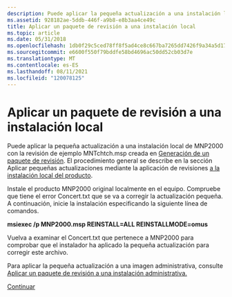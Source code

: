 ```yaml
---
description: Puede aplicar la pequeña actualización a una instalación local de MNP2000 con la revisión de ejemplo MNTchtch.msp creada en Generación de un paquete de revisión.
ms.assetid: 928182ae-5ddb-446f-a9b8-e8b3aa4ce49c
title: Aplicar un paquete de revisión a una instalación local
ms.topic: article
ms.date: 05/31/2018
ms.openlocfilehash: 1db0f29c5ced78ff8f5ad4ce8c667ba7265dd7426f9a34a5d17f743e07bfc6ee
ms.sourcegitcommit: e6600f550f79bddfe58bd4696ac50dd52cb03d7e
ms.translationtype: MT
ms.contentlocale: es-ES
ms.lasthandoff: 08/11/2021
ms.locfileid: "120078125"
---
```

# <a name="applying-a-patch-package-to-a-local-installation"></a>Aplicar un paquete de revisión a una instalación local

Puede aplicar la pequeña actualización a una instalación local de MNP2000 con la revisión de ejemplo MNTchtch.msp creada en [Generación de un paquete de revisión](generating-a-patch-package.md). El procedimiento general se describe en la sección Aplicar pequeñas actualizaciones mediante la aplicación de revisiones [a la instalación local del producto](applying-small-updates-by-patching-the-local-installation-of-the-product.md).

Instale el producto MNP2000 original localmente en el equipo. Compruebe que tiene el error Concert.txt que se va a corregir la actualización pequeña. A continuación, inicie la instalación especificando la siguiente línea de comandos.

**msiexec /p MNP2000.msp REINSTALL=ALL REINSTALLMODE=omus**

Vuelva a examinar el Concert.txt que pertenece a MNP2000 para comprobar que el instalador ha aplicado la pequeña actualización para corregir este archivo.

Para aplicar la pequeña actualización a una imagen administrativa, consulte [Aplicar un paquete de revisión a una instalación administrativa.](applying-a-patch-package-to-an-administrative-installation.md)

[Continuar](applying-a-patch-package-to-an-administrative-installation.md)

 

 



